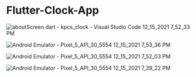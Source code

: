 # Flutter-Clock-App
![aboutScreen dart - kpcs_clock - Visual Studio Code 12_15_2021 7_52_33 PM](https://user-images.githubusercontent.com/52962061/146203856-1e7e69a2-f598-4435-82f7-36ce4bea6dd0.png)

![Android Emulator - Pixel_5_API_30_5554 12_15_2021 7_53_36 PM](https://user-images.githubusercontent.com/52962061/146203955-380f7317-66b4-458e-b9aa-00d78438e949.png)

![Android Emulator - Pixel_5_API_30_5554 12_15_2021 7_52_03 PM](https://user-images.githubusercontent.com/52962061/146203868-fad4befa-102c-4d02-9d6c-f38acbfddd5a.png)

![Android Emulator - Pixel_5_API_30_5554 12_15_2021 7_39_22 PM](https://user-images.githubusercontent.com/52962061/146203865-89158c0e-0663-42e1-a894-735da1d16c88.png)
